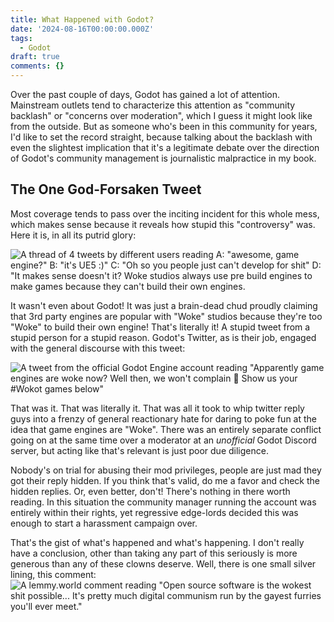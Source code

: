 ```yaml
---
title: What Happened with Godot?
date: '2024-08-16T00:00:00.000Z'
tags:
  - Godot
draft: true
comments: {}
---
```

Over the past couple of days, Godot has gained a lot of attention. Mainstream outlets tend to characterize this attention as "community backlash" or "concerns over moderation", which I guess it might look like from the outside. But as someone who's been in this community for years, I'd like to set the record straight, because talking about the backlash with even the slightest implication that it's a legitimate debate over the direction of Godot's community management is journalistic malpractice in my book.

<!--more-->

## The One God-Forsaken Tweet

Most coverage tends to pass over the inciting incident for this whole mess, which makes sense because it reveals how stupid this "controversy" was. Here it is, in all its putrid glory:

![A thread of 4 tweets by different users reading A: "awesome, game engine?" B: "it's UE5 :)" C: "Oh so you people just can't develop for shit" D: "It makes sense doesn't it? Woke studios always use pre build engines to make games because they can't build their own engines.](/uploads/GYfLkqVXgAAR-lT.jpg)

It wasn't even about Godot! It was just a brain-dead chud proudly claiming that 3rd party engines are popular with "Woke" studios because they're too "Woke" to build their own engine! That's literally it! A stupid tweet from a stupid person for a stupid reason. Godot's Twitter, as is their job, engaged with the general discourse with this tweet: 

![A tweet from the official Godot Engine account reading "Apparently game engines are woke now? Well then, we won't complain :rainbow: Show us your #Wokot games below"](/uploads/84b-2290307145.jpg)

That was it. That was literally it. That was all it took to whip twitter reply guys into a frenzy of general reactionary hate for daring to poke fun at the idea that game engines are "Woke". There was an entirely separate conflict going on at the same time over a moderator at an *unofficial* Godot Discord server, but acting like that's relevant is just poor due diligence.

Nobody's on trial for abusing their mod privileges, people are just mad they got their reply hidden. If you think that's valid, do me a favor and check the hidden replies. Or, even better, don't! There's nothing in there worth reading. In this situation the community manager running the account was entirely within their rights, yet regressive edge-lords decided this was enough to start a harassment campaign over.

That's the gist of what's happened and what's happening. I don't really have a conclusion, other than taking any part of this seriously is more generous than any of these clowns deserve. Well, there is one small silver lining, this comment: 
![A lemmy.world comment reading "Open source software is the wokest shit possible... It's pretty much digital communism run by the gayest furries you'll ever meet."](/uploads/Comment.png)
